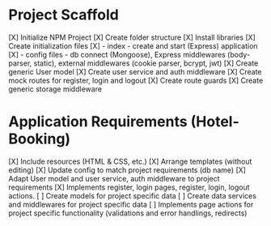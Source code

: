 # Project Scaffold

[X] Initialize NPM Project
[X] Create folder structure
[X] Install libraries
[X] Create initialization files
[X] - index - create and start (Express) application
[X] - config files - db connect (Mongoose), Express middlewares (body-parser, static), external middlewares (cookie parser, bcrypt, jwt)
[X] Create generic User model
[X] Create user service and auth middleware
[X] Create mock routes for register, login and logout
[X] Create route guards
[X] Create generic storage middleware

# Application Requirements (Hotel-Booking)

[X] Include resources (HTML & CSS, etc.)
[X] Arrange templates (without editing)
[X] Update config to match project requirements (db name)
[X] Adapt User model and user service, auth middleware to project requirements
[X] Implements register, login pages, register, login, logout actions.
[ ] Create models for project specific data
[ ] Create data services and middlewares for project specific data
[ ] Implements page actions for project specific functionality (validations and error handlings, redirects)
